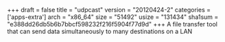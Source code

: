 +++
draft = false
title = "udpcast"
version = "20120424-2"
categories = ['apps-extra']
arch = "x86_64"
size = "51492"
usize = "131434"
sha1sum = "e388dd26db5b6b7bbcf598232f216f5904f77d9d"
+++
A file transfer tool that can send data simultaneously to many destinations on a LAN